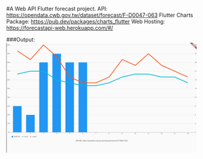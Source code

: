 #A Web API Flutter forecast project.
API: https://opendata.cwb.gov.tw/dataset/forecast/F-D0047-063
Flutter Charts Package: https://pub.dev/packages/charts_flutter
Web Hosting: https://forecastapi-web.herokuapp.com/#/



###Output:
<img src = "output.png">


